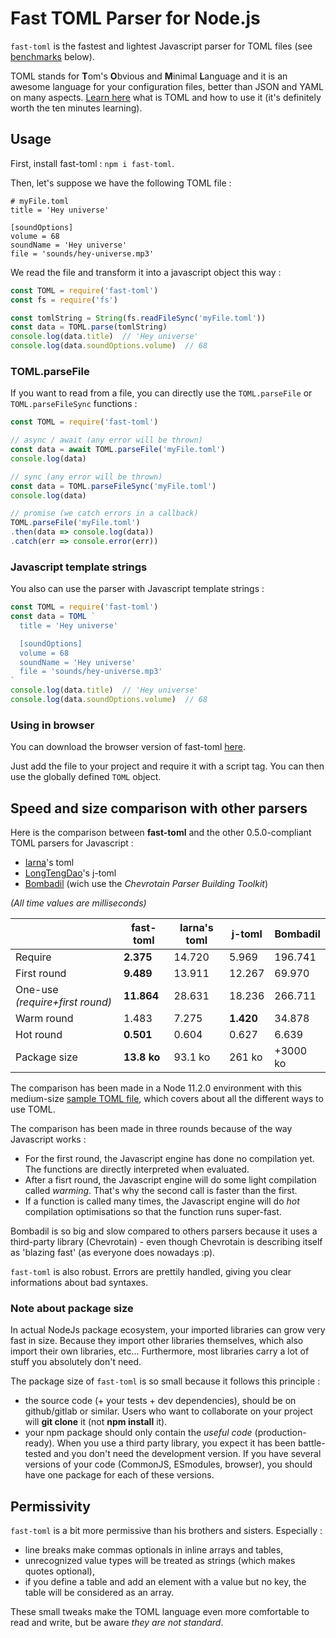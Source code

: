 # Fast TOML Parser for Node.js

`fast-toml` is the fastest and lightest Javascript parser for TOML files (see [benchmarks](#benchmarks) below).

TOML stands for **T**om's **O**bvious and **M**inimal **L**anguage and it is an awesome language for your configuration files, better than JSON and YAML on many aspects. [Learn here](https://github.com/toml-lang/toml) what is TOML and how to use it (it's definitely worth the ten minutes learning).


## Usage
First, install fast-toml : `npm i fast-toml`.

Then, let's suppose we have the following TOML file :

```
# myFile.toml
title = 'Hey universe'

[soundOptions]
volume = 68
soundName = 'Hey universe'
file = 'sounds/hey-universe.mp3'
```

We read the file and transform it into a javascript object this way :

```javascript
const TOML = require('fast-toml')
const fs = require('fs')

const tomlString = String(fs.readFileSync('myFile.toml'))
const data = TOML.parse(tomlString)
console.log(data.title)  // 'Hey universe'
console.log(data.soundOptions.volume)  // 68
```

### TOML.parseFile
If you want to read from a file, you can directly use the `TOML.parseFile` or `TOML.parseFileSync` functions :

```javascript
const TOML = require('fast-toml')

// async / await (any error will be thrown)
const data = await TOML.parseFile('myFile.toml')
console.log(data)

// sync (any error will be thrown)
const data = TOML.parseFileSync('myFile.toml')
console.log(data)

// promise (we catch errors in a callback)
TOML.parseFile('myFile.toml')
.then(data => console.log(data))
.catch(err => console.error(err))

```


### Javascript template strings
You also can use the parser with Javascript template strings :

```javascript
const TOML = require('fast-toml')
const data = TOML `
  title = 'Hey universe'

  [soundOptions]
  volume = 68
  soundName = 'Hey universe'
  file = 'sounds/hey-universe.mp3'
`
console.log(data.title)  // 'Hey universe'
console.log(data.soundOptions.volume)  // 68
```


### Using in browser
You can download the browser version of fast-toml [here](https://github.com/Lepzulnag/fast-toml/blob/master/dist/browser/fast-toml.js). 

Just add the file to your project and require it with a script tag. You can then use the globally defined `TOML` object.


## <a name="benchmarks"></a> Speed and size comparison with other parsers
Here is the comparison between **fast-toml** and the other 0.5.0-compliant TOML parsers for Javascript :

- [Iarna](https://www.npmjs.com/package/@iarna/toml)'s toml
- [LongTengDao](https://www.npmjs.com/package/@ltd/j-toml)'s j-toml
- [Bombadil](https://www.npmjs.com/package/@sgarciac/bombadil) (wich use the *Chevrotain Parser Building Toolkit*)

*(All time values are milliseconds)*

|                                                                 | fast-toml | Iarna's toml | j-toml | Bombadil |
|-----------------------------------------------------------------|------------|--------------|----------------------|----------|
| Require                                                         | **2.375**      | 14.720       | 5.969                | 196.741  |
| First round                                                     | **9.489**      | 13.911       | 12.267               | 69.970   |
| One-use *(require+first round)*                                   | **11.864**     | 28.631       | 18.236               | 266.711  |
| Warm round                                                      | 1.483      | 7.275        | **1.420**                | 34.878   |
| Hot round                                                       | **0.501**      | 0.604        | 0.627                | 6.639    |
| Package size | **13.8 ko**    | 93.1 ko      | 261 ko               | +3000 ko |



The comparison has been made in a Node 11.2.0 environment with this medium-size [sample TOML file](https://gist.github.com/robmuh/7966da29024c075349a963840e2298b2), which covers about all the different ways to use TOML.

The comparison has been made in three rounds because of the way Javascript works :

* For the first round, the Javascript engine has done no compilation yet. The functions are directly interpreted when evaluated.
* After a fisrt round, the Javascript engine will do some light compilation called *warming*. That's why the second call is faster than the first.
* If a function is called many times, the Javascript engine will do *hot* compilation optimisations so that the function runs super-fast.

Bombadil is so big and slow compared to others parsers because it uses a third-party library (Chevrotain) - even though Chevrotain is describing itself as 'blazing fast' (as everyone does nowadays :p).

`fast-toml` is also robust. Errors are prettily handled, giving you clear informations about bad syntaxes.


### Note about package size
In actual NodeJs package ecosystem, your imported libraries can grow very fast in size. Because they import other libraries themselves, which also import their own libraries, etc... Furthermore, most libraries carry a lot of stuff you absolutely don't need.

The package size of `fast-toml` is so small because it follows this principle :

- the source code (+ your tests + dev dependencies), should be on github/gitlab or similar. Users who want to collaborate on your project will **git clone** it (not **npm install** it).
- your npm package should only contain the *useful code* (production-ready). When you use a third party library, you expect it has been battle-tested and you don't need the development version. If you have several versions of your code (CommonJS, ESmodules, browser), you should have one package for each of these versions.


## Permissivity

`fast-toml` is a bit more permissive than his brothers and sisters. Especially :

- line breaks make commas optionals in inline arrays and tables,
- unrecognized value types will be treated as strings (which makes quotes optional),
- if you define a table and add an element with a value but no key, the table will be considered as an array.

These small tweaks make the TOML language even more comfortable to read and write, but be aware *they are not standard*.
